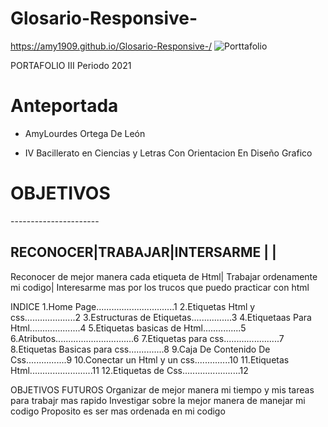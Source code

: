# Glosario-Responsive-
https://amy1909.github.io/Glosario-Responsive-/
![Porttafolio](https://user-images.githubusercontent.com/79715201/127664948-6e231866-5625-4c2c-87be-533796f8c736.png)

PORTAFOLIO 
III Periodo 2021
<H1>Anteportada </H1> 

* AmyLourdes Ortega De León

* IV Bacillerato en Ciencias y Letras Con Orientacion En Diseño Grafico  

<h1>OBJETIVOS</H1>
----------------------

RECONOCER|TRABAJAR|INTERSARME
          |         |
------------------------------
Reconocer de mejor manera cada etiqueta de Html| Trabajar ordenamente mi codigo| Interesarme mas por los trucos que puedo practicar con html 

INDICE
1.Home Page...............................1
2.Etiquetas Html y css....................2
3.Estructuras de Etiquetas................3
4.Etiquetaas Para Html....................4
5.Etiquetas basicas de Html...............5
6.Atributos...............................6
7.Etiquetas para css......................7
8.Etiquetas Basicas para css..............8
9.Caja De Contenido De Css................9
10.Conectar un Html y un css..............10
11.Etiquetas Html.........................11
12.Etiquetas de Css.......................12

OBJETIVOS FUTUROS 
Organizar de mejor manera mi tiempo y mis tareas para trabajr mas rapido
Investigar sobre la mejor manera de manejar mi codigo
Proposito es ser mas ordenada en mi codigo 
